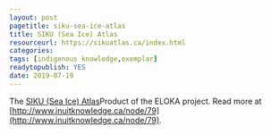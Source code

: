 ```yaml
---
layout: post 
pagetitle: siku-sea-ice-atlas
title: SIKU (Sea Ice) Atlas
resourceurl: https://sikuatlas.ca/index.html
categories: 
tags: [indigenous knowledge,exemplar]
readytopublish: YES
date: 2019-07-19
---
```

The [SIKU (Sea Ice) Atlas]()Product of the ELOKA project. Read more at [http://www.inuitknowledge.ca/node/79](http://www.inuitknowledge.ca/node/79).